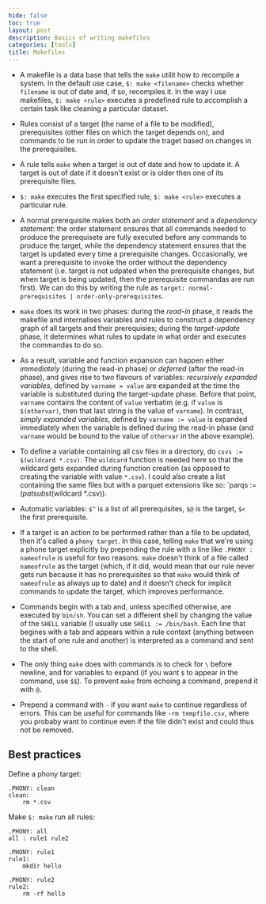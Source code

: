 ```yaml
---
hide: false
toc: true
layout: post
description: Basics of writing makefiles
categories: [tools]
title: Makefiles
---
```


- A makefile is a data base that tells the `make` utilit how to recompile a
  system. In the default use case, `$: make <filename>` checks whether `filename` is out of date and, if so, recompiles it. In the way I use makefiles, `$: make <rule>`
  executes a predefined rule to accomplish a certain task like cleaning a
  particular dataset.
  
- Rules consist of a target (the name of a file to be modified), prerequisites
  (other files on which the target depends on), and commands to be run in order
  to update the traget based on changes in the prerequisites.

- A rule tells `make` when a target is out of date and how to update it. A
  target is out of date if it doesn't exist or is older then one of its
  prerequisite files.

- `$: make` executes the first specified rule, `$: make <rule>` executes a
  particular rule.

- A normal prerequisite makes both an *order statement* and a *dependency statement*:
  the order statement ensures that all commands needed to produce the
  prerequisete are fully executed before any commands to produce the target,
  while the dependency statement ensures that the target is updated every time a
  prerequisite changes. Occasionally, we want a prerequisite to invoke the order without the
  dependency statement (i.e. target is not udpated when the prerequisite
  changes, but when target is being updated, then the prerequisite commandas are
  run first). We can do this by writing the rule as `target:
  normal-prerequisites | order-only-prerequisites`.

- `make` does its work in two phases: during the *read-in* phase, it reads the
  makefile and internalises variables and rules to construct a dependency graph
  of all targets and their prerequisies; during the *target-update* phase, it
  determines what rules to update in what order and executes the commandas to do
  so.

- As a result, variable and function expansion can happen either *immediately*
  (during the read-in phase) or *deferred* (after the read-in phase), and gives
  rise to two flavours of variables: *recursively expanded variables*, defined by
  `varname = value` are expanded at the time the variable is substituted during
  the target-update phase. Before that point, `varname` contains the content of
  `value` verbatim (e.g. if `value` is `$(othervar)`, then that last string is
  the value of `varname`). In contrast, *simply expanded variables*, defined by
  `varname := value` is expanded immediately when the variable is defined during
  the read-in phase (and `varname` would be bound to the value of `othervar` in
  the above example).

- To define a variable containing all csv files in a directory, do `csvs :=
  $(wildcard *.csv)`. The `wildcard` function is needed here so that the
  wildcard gets expanded during function creation (as opposed to creating the
  variable with value `*.csv`). I could also create a list
  containing the same files but with a parquet extensions like so: `parqs :=
  $(patsubst %.csv,%.parquet,$(wildcard *.csv)). 

- Automatic variables: `$^` is a list of all prerequisites, `$@` is the target,
  `$<` the first prerequisite.

- If a target is an action to be performed rather than a file to be updated,
  then it's called a `phony target`. In this case, telling `make` that we're
  using a phone target explicitly by prepending the rule with a line like
  `.PHONY : nameofrule` is useful for two reasons: `make` doesn't think of a
  file called `nameofrule` as the target (which, if it did, would mean that our
  rule never gets run because it has no prerequisites so that `make` would think
  of `nameofrule` as always up to date) and it doesn't check for implicit
  commands to update the target, which improves performance.

- Commands begin with a tab and, unless specified otherwise, are executed by
  `bin/sh`. You can set a different shell by changing the value of the `SHELL`
  variable (I usually use `SHELL := /bin/bash`. Each line that begines with a tab and appears within a rule context
  (anything between the start of one rule and another) is interpreted as a
  command and sent to the shell.

- The only thing `make` does with commands is to check for `\` before newline,
  and for variables to expand (if you want `$` to appear in the command, use
  `$$`). To prevent `make` from echoing a command, prepend it with `@`.

- Prepend a command with `-` if you want `make` to continue regardless of
  errors. This can be useful for commands like `-rm tempfile.csv`, where you
  probaby want to continue even if the file didn't exist and could thus not be
  removed.


## Best practices

Define a phony target:

```
.PHONY: clean
clean:
    rm *.csv
```

Make `$: make` run all rules:

```
.PHONY: all
all : rule1 rule2

.PHONY: rule1
rule1:
    mkdir hello

.PHONY: rule2
rule2:
    rm -rf hello
```


